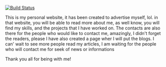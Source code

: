 [![Build Status](https://travis-ci.com/Theoneste1/My-Brand-Theoneste.svg?branch=develop)](https://travis-ci.com/Theoneste1/My-Brand-Theoneste)


This is my personal website, it has been created to advertise myself, lol.
in that  website, you will be able to read more about me, as well know,
you will find my skills, and the projects that I have worked on.
The contacts are also there for the people who would like to contact me,
amazingly, I didn't forget the readers, please I have also created a page wher I will put the blogs.
I can' wait to see more people read my articles, I am waiting for the people who will contact me for seek of news or informations

Thank you all for being with me!